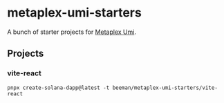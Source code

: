 # metaplex-umi-starters

A bunch of starter projects for <a href="https://github.com/metaplex-foundation/umi">Metaplex Umi</a>.

## Projects

### vite-react

```shell
pnpx create-solana-dapp@latest -t beeman/metaplex-umi-starters/vite-react
```
